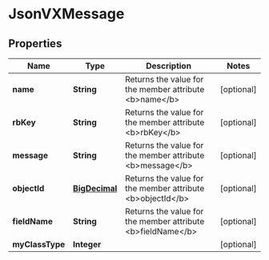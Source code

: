 
# JsonVXMessage

## Properties
Name | Type | Description | Notes
------------ | ------------- | ------------- | -------------
**name** | **String** | Returns the value for the member attribute &lt;b&gt;name&lt;/b&gt; |  [optional]
**rbKey** | **String** | Returns the value for the member attribute &lt;b&gt;rbKey&lt;/b&gt; |  [optional]
**message** | **String** | Returns the value for the member attribute &lt;b&gt;message&lt;/b&gt; |  [optional]
**objectId** | [**BigDecimal**](BigDecimal.md) | Returns the value for the member attribute &lt;b&gt;objectId&lt;/b&gt; |  [optional]
**fieldName** | **String** | Returns the value for the member attribute &lt;b&gt;fieldName&lt;/b&gt; |  [optional]
**myClassType** | **Integer** |  |  [optional]



